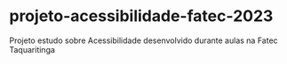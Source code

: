 # projeto-acessibilidade-fatec-2023
Projeto estudo sobre Acessibilidade desenvolvido durante aulas na Fatec Taquaritinga
